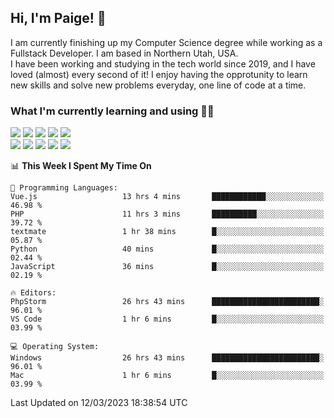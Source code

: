 ## Hi, I'm Paige! :vulcan_salute:

I am currently finishing up my Computer Science degree while working as a Fullstack Developer. I am based in Northern Utah, USA. \
I have been working and studying in the tech world since 2019, and I have loved (almost) every second of it! I enjoy having the opprotunity to learn new skills and solve new problems everyday, one line of code at a time.  

### What I'm currently learning and using :woman_technologist:
![](https://img.shields.io/badge/Laravel-FF2D20?style=for-the-badge&logo=laravel&logoColor=white) 
![](https://img.shields.io/badge/PHP-777BB4?style=for-the-badge&logo=php&logoColor=white)
![](https://img.shields.io/badge/Vue.js-35495E?style=for-the-badge&logo=vuedotjs&logoColor=4FC08D) 
![](https://img.shields.io/badge/MySQL-005C84?style=for-the-badge&logo=mysql&logoColor=white) 
![](https://img.shields.io/badge/Tailwind_CSS-38B2AC?style=for-the-badge&logo=tailwind-css&logoColor=white) \
![](https://img.shields.io/badge/Python-FFD43B?style=for-the-badge&logo=python&logoColor=blue)
![](https://img.shields.io/badge/Django-092E20?style=for-the-badge&logo=django&logoColor=green)
![](https://img.shields.io/badge/Kotlin-0095D5?&style=for-the-badge&logo=kotlin&logoColor=white)
![](https://img.shields.io/badge/Java-ED8B00?style=for-the-badge&logo=java&logoColor=white)
![](https://img.shields.io/badge/Haskell-5D4F85?style=for-the-badge&logo=haskell&logoColor=white) 

<!--START_SECTION:waka-->
📊 **This Week I Spent My Time On** 

```text
💬 Programming Languages: 
Vue.js                   13 hrs 4 mins       ████████████░░░░░░░░░░░░░   46.98 % 
PHP                      11 hrs 3 mins       ██████████░░░░░░░░░░░░░░░   39.72 % 
textmate                 1 hr 38 mins        █░░░░░░░░░░░░░░░░░░░░░░░░   05.87 % 
Python                   40 mins             █░░░░░░░░░░░░░░░░░░░░░░░░   02.44 % 
JavaScript               36 mins             █░░░░░░░░░░░░░░░░░░░░░░░░   02.19 % 

🔥 Editors: 
PhpStorm                 26 hrs 43 mins      ████████████████████████░   96.01 % 
VS Code                  1 hr 6 mins         █░░░░░░░░░░░░░░░░░░░░░░░░   03.99 % 

💻 Operating System: 
Windows                  26 hrs 43 mins      ████████████████████████░   96.01 % 
Mac                      1 hr 6 mins         █░░░░░░░░░░░░░░░░░░░░░░░░   03.99 % 
```


 Last Updated on 12/03/2023 18:38:54 UTC
<!--END_SECTION:waka-->
